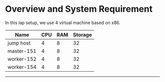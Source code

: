 # Overview and System Requirement

In this lap setup, we use 4 virtual machine based on x86.

| Name | CPU | RAM | Storage |
| -------- | ------- | -------- | ------- |
| jump host | 4 | 8 | 32 | 
| master-151 | 4 | 8 | 32 |
| worker-152 | 4 | 8 | 32 |
| worker-154 | 4 | 8 | 32 |

---
